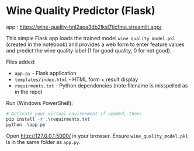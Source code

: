 # Wine Quality Predictor (Flask)
app : https://wine-quality-hnl2aea3db2lksl7ticfme.streamlit.app/

This simple Flask app loads the trained model `wine_quality_model.pkl` (created in the notebook) and provides a web form to enter feature values and predict the wine quality label (1 for good quality, 0 for not good).

Files added:
- `app.py` - Flask application
- `templates/index.html` - HTML form + result display
- `requirments.txt` - Python dependencies (note filename is misspelled as in the repo)

Run (Windows PowerShell):

```powershell
# Activate your virtual environment if needed, then:
pip install -r .\requirments.txt
python .\app.py
```

Open http://127.0.0.1:5000/ in your browser. Ensure `wine_quality_model.pkl` is in the same folder as `app.py`.
